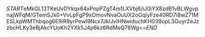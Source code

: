 $START$eMkGL13TKeUvDYkqx64xPnpPZgT4m1LXVbj6/iJ0iYX8zdB1vBLWgvpnajWFqM/GTemSJx0+VvLpFgP9xOmovNvaOuUX2oOqlyFze40RD7i8wZ71MESLkpWMThbqog6E9iR8yrPewI9Ncx7JklJvIHNwiduchKH039opL3Guyr2eJzzbcHLKy3eBjAkcYUoKh2YXk5J4p6kz6RdMsQ78Wg==$END$